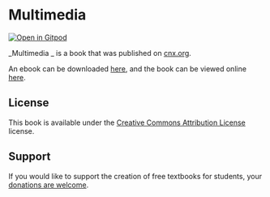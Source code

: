 # Multimedia 

[![Open in Gitpod](https://gitpod.io/button/open-in-gitpod.svg)](https://gitpod.io/from-referrer/)

_Multimedia _ is a book that was published on [cnx.org](https://cnx.org/).

An ebook can be downloaded [here](https://github.com/cnx-user-books/cnxbook-multimedia/releases/latest), and the book can be viewed online [here](https://github.com/cnx-user-books/cnxbook-multimedia/releases/latest).

## License
This book is available under the [Creative Commons Attribution License](./LICENSE) license.

## Support
If you would like to support the creation of free textbooks for students, your [donations are welcome](https://riceconnect.rice.edu/donation/support-openstax-banner).
